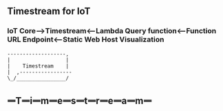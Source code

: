## Timestream for IoT

### IoT Core-->Timestream<--Lambda Query function<--Function URL Endpoint<--Static Web Host Visualization

    -------------------, 
    |                  | 
    |    Timestream    |                                                         
    |  ,-----------------                
    \_/________________/ 

## ᆖTᆖiᆖmᆖeᆖsᆖtᆖrᆖeᆖaᆖmᆖ

